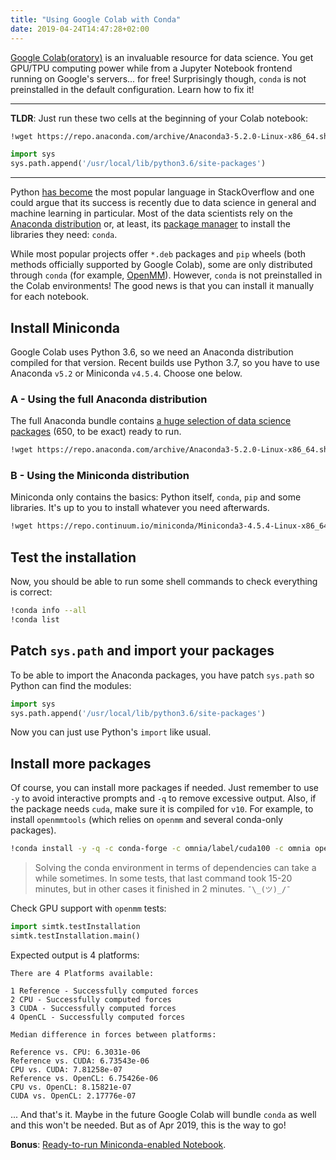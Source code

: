 ```yaml
---
title: "Using Google Colab with Conda"
date: 2019-04-24T14:47:28+02:00
---
```


[Google Colab(oratory)](https://colab.research.google.com/) is an invaluable resource for data science. You get GPU/TPU computing power while from a Jupyter Notebook frontend running on Google's servers... for free! Surprisingly though, `conda` is not preinstalled in the default configuration. Learn how to fix it!

<!--more-->

---
__TLDR__: Just run these two cells at the beginning of your Colab notebook:

```bash
!wget https://repo.anaconda.com/archive/Anaconda3-5.2.0-Linux-x86_64.sh && bash Anaconda3-5.2.0-Linux-x86_64.sh -bfp /usr/local
```
```python
import sys
sys.path.append('/usr/local/lib/python3.6/site-packages')
```

---
Python [has become](https://insights.stackoverflow.com/trends?tags=java%2Cc%2Cc%2B%2B%2Cpython%2Cc%23%2Cvb.net%2Cjavascript%2Cassembly%2Cphp%2Cperl%2Cruby%2Cvb%2Cswift%2Cr%2Cobjective-c&utm_source=so-owned&utm_medium=blog&utm_campaign=gen-blog&utm_content=blog-link&utm_term=incredible-growth-python) the most popular language in StackOverflow and one could argue that its success is recently due to data science in general and machine learning in particular. Most of the data scientists rely on the [Anaconda distribution](https://www.anaconda.com/) or, at least, its [package manager](https://conda.io/) to install the libraries they need: `conda`.

While most popular projects offer `*.deb` packages and `pip` wheels (both methods officially supported by Google Colab), some are only distributed through `conda` (for example, [OpenMM](http://openmm.org)). However, `conda` is not preinstalled in the Colab environments! The good news is that you can install it manually for each notebook.

## Install Miniconda

Google Colab uses Python 3.6, so we need an Anaconda distribution compiled for that version. Recent builds use Python 3.7, so you have to use Anaconda `v5.2` or Miniconda `v4.5.4`. Choose one below.

### A - Using the full Anaconda distribution

The full Anaconda bundle contains [a huge selection of data science packages](https://docs.anaconda.com/anaconda/packages/py3.6_linux-64/) (650, to be exact) ready to run.

```bash
!wget https://repo.anaconda.com/archive/Anaconda3-5.2.0-Linux-x86_64.sh && bash Anaconda3-5.2.0-Linux-x86_64.sh -bfp /usr/local
```

### B - Using the Miniconda distribution

Miniconda only contains the basics: Python itself, `conda`, `pip` and some libraries. It's up to you to install whatever you need afterwards.

```bash
!wget https://repo.continuum.io/miniconda/Miniconda3-4.5.4-Linux-x86_64.sh && bash Miniconda3-4.5.4-Linux-x86_64.sh -bfp /usr/local
```

## Test the installation

Now, you should be able to run some shell commands to check everything is correct:

```bash
!conda info --all
!conda list
```

## Patch `sys.path` and import your packages

To be able to import the Anaconda packages, you have patch `sys.path` so Python can find the modules:

```python
import sys
sys.path.append('/usr/local/lib/python3.6/site-packages')
```

Now you can just use Python's `import` like usual.


## Install more packages

Of course, you can install more packages if needed. Just remember to use `-y` to avoid interactive prompts and `-q` to remove excessive output. Also, if the package needs `cuda`, make sure it is compiled for `v10`. For example, to install `openmmtools` (which relies on `openmm` and several conda-only packages).

```bash
!conda install -y -q -c conda-forge -c omnia/label/cuda100 -c omnia openmmtools
```

> Solving the conda environment in terms of dependencies can take a while sometimes. In some tests, that last command took 15-20 minutes, but in other cases it finished in 2 minutes. `¯\_(ツ)_/¯`

Check GPU support with `openmm` tests:

```python
import simtk.testInstallation
simtk.testInstallation.main()
```

Expected output is 4 platforms:

```
There are 4 Platforms available:

1 Reference - Successfully computed forces
2 CPU - Successfully computed forces
3 CUDA - Successfully computed forces
4 OpenCL - Successfully computed forces

Median difference in forces between platforms:

Reference vs. CPU: 6.3031e-06
Reference vs. CUDA: 6.73543e-06
CPU vs. CUDA: 7.81258e-07
Reference vs. OpenCL: 6.75426e-06
CPU vs. OpenCL: 8.15821e-07
CUDA vs. OpenCL: 2.17776e-07
```

... And that's it. Maybe in the future Google Colab will bundle `conda` as well and this won't be needed. But as of Apr 2019, this is the way to go!

__Bonus__: [Ready-to-run Miniconda-enabled Notebook](https://gist.github.com/jaimergp/45015e75b4ae5f79a03d24e53b74ac1a).